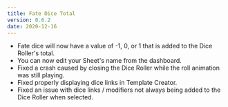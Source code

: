 ```yaml
---
title: Fate Dice Total
version: 0.6.2
date: 2020-12-16
---
```


- Fate dice will now have a value of -1, 0, or 1 that is added to the Dice Roller's total.
- You can now edit your Sheet's name from the dashboard.
- Fixed a crash caused by closing the Dice Roller while the roll animation was still playing.
- Fixed properly displaying dice links in Template Creator.
- Fixed an issue with dice links / modifiers not always being added to the Dice Roller when selected.
